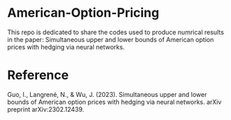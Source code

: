 # American-Option-Pricing

This repo is dedicated to share the codes used to produce numrical results in the paper: 
Simultaneous upper and lower bounds of American option prices with hedging via neural networks.  


# Reference
Guo, I., Langrené, N., & Wu, J. (2023). Simultaneous upper and lower bounds of American option prices with hedging via neural networks. arXiv preprint arXiv:2302.12439.
